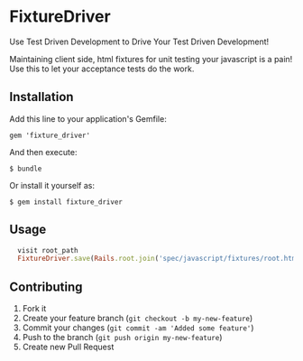 # FixtureDriver

Use Test Driven Development to Drive Your Test Driven Development!

Maintaining client side, html fixtures for unit testing your javascript is a pain! Use this to let your acceptance tests do the work.

## Installation

Add this line to your application's Gemfile:

    gem 'fixture_driver'

And then execute:

    $ bundle

Or install it yourself as:

    $ gem install fixture_driver

## Usage

```ruby
  visit root_path
  FixtureDriver.save(Rails.root.join('spec/javascript/fixtures/root.html')
```

## Contributing

1. Fork it
2. Create your feature branch (`git checkout -b my-new-feature`)
3. Commit your changes (`git commit -am 'Added some feature'`)
4. Push to the branch (`git push origin my-new-feature`)
5. Create new Pull Request
